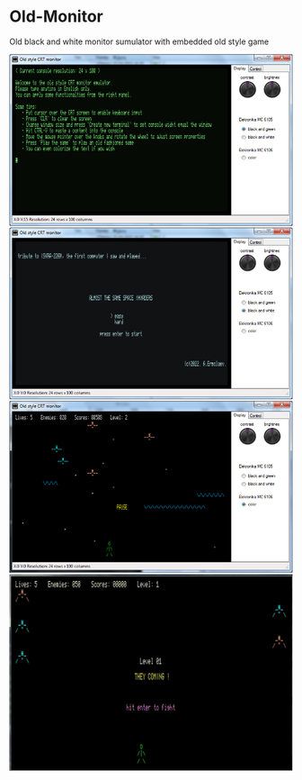 # Old-Monitor
Old black and white monitor sumulator with embedded old style game

![Sample of interface1](https://github.com/ezik117/Old-Monitor/blob/main/001.png)
![Sample of interface2](https://github.com/ezik117/Old-Monitor/blob/main/002.png)
![Sample of interface3](https://github.com/ezik117/Old-Monitor/blob/main/003.png)
![Sample of interface4](https://github.com/ezik117/Old-Monitor/blob/main/004.gif)